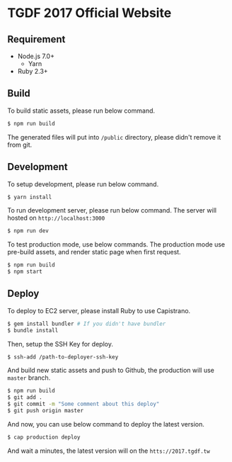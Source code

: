 # TGDF 2017 Official Website

## Requirement

* Node.js 7.0+
  * Yarn
* Ruby 2.3+

## Build

To build static assets, please run below command.

```bash
$ npm run build
```

The generated files will put into `/public` directory, please didn't remove it from git.

## Development

To setup development, please run below command.

```bash
$ yarn install
```

To run development server, please run below command.
The server will hosted on `http://localhost:3000`

```bash
$ npm run dev
```

To test production mode, use below commands.
The production mode use pre-build assets, and render static page when first request.

```bash
$ npm run build
$ npm start
```

## Deploy

To deploy to EC2 server, please install Ruby to use Capistrano.

```bash
$ gem install bundler # If you didn't have bundler
$ bundle install
```

Then, setup the SSH Key for deploy.

```bash
$ ssh-add /path-to-deployer-ssh-key
```

And build new static assets and push to Github, the production will use `master` branch.

```bash
$ npm run build
$ git add .
$ git commit -m "Some comment about this deploy"
$ git push origin master
```

And now, you can use below command to deploy the latest version.

```bash
$ cap production deploy
```

And wait a minutes, the latest version will on the `htts://2017.tgdf.tw`
